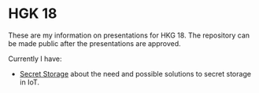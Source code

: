 # HGK 18

These are my information on presentations for HKG 18.  The repository
can be made public after the presentations are approved.

Currently I have:

- [Secret Storage](secret-storage.md) about the need and possible
  solutions to secret storage in IoT.
